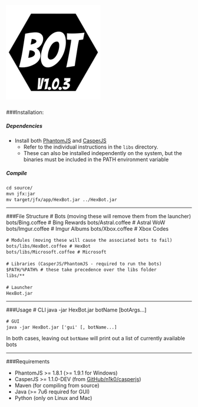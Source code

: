 ![HexBot](/source/src/main/resources/HexBot.png "HexBot")
===


###Installation:
##### Dependencies
- Install both [PhantomJS](http://phantomjs.org/download.html) and [CasperJS](http://casperjs.org/installation.html)
  - Refer to the individual instructions in the `libs` directory.
  - These can also be installed independently on the system, but the binaries must be included in the PATH environment variable

##### Compile
    cd source/
    mvn jfx:jar
    mv target/jfx/app/HexBot.jar ../HexBot.jar

---

###File Structure
    # Bots (moving these will remove them from the launcher)
    bots/Bing.coffee # Bing Rewards
    bots/Astral.coffee # Astral WoW
    bots/Imgur.coffee # Imgur Albums
    bots/Xbox.coffee # Xbox Codes

    # Modules (moving these will cause the associated bots to fail)
    bots/libs/HexBot.coffee # HexBot
    bots/libs/Microsoft.coffee # Microsoft

    # Libraries (CasperJS/PhantomJS - required to run the bots)
    $PATH/%PATH% # these take precedence over the libs folder
    libs/**

    # Launcher
    HexBot.jar

---

###Usage
    # CLI
    java -jar HexBot.jar botName [botArgs...]

    # GUI
    java -jar HexBot.jar ['gui' [, botName...]

In both cases, leaving out `botName` will print out a list of currently available bots

---

###Requirements
- PhantomJS >= 1.8.1 (>= 1.9.1 for Windows)
- CasperJS >= 1.1.0-DEV (from [GitHub/n1k0/casperjs](http://github.com/n1k0/casperjs))
- Maven (for compiling from source)
- Java (>= 7u6 required for GUI)
- Python (only on Linux and Mac)